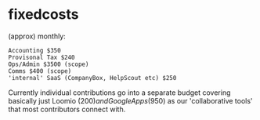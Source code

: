 # fixedcosts

(approx) monthly:

    Accounting $350
    Provisonal Tax $240
    Ops/Admin $3500 (scope) 
    Comms $400 (scope)
    'internal' SaaS (CompanyBox, HelpScout etc) $250

Currently individual contributions go into a separate budget covering basically just Loomio ($200) and Google Apps ($950) as our 'collaborative tools' that most contributors connect with. 

